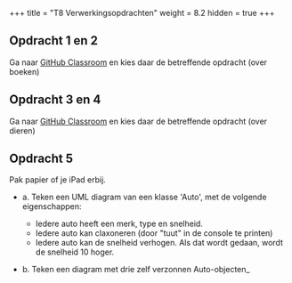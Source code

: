 +++
title = "T8 Verwerkingsopdrachten"
weight = 8.2
hidden = true
+++

## Opdracht 1 en 2
Ga naar [GitHub Classroom](https://classroom.github.com) en kies daar de betreffende opdracht (over boeken)

## Opdracht 3 en 4
Ga naar [GitHub Classroom](https://classroom.github.com) en kies daar de betreffende opdracht (over dieren)

## Opdracht 5
Pak papier of je iPad erbij.

- a. Teken een UML diagram van een klasse 'Auto', met de volgende eigenschappen:
  - Iedere auto heeft een merk, type en snelheid.
  - Iedere auto kan claxoneren (door "tuut" in de console te printen)
  - Iedere auto kan de snelheid verhogen. Als dat wordt gedaan, wordt de snelheid 10 hoger.

- b. Teken een diagram met drie zelf verzonnen Auto-objecten_
